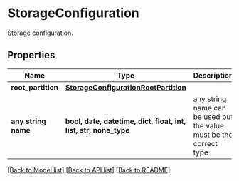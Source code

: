 # StorageConfiguration

Storage configuration.

## Properties
Name | Type | Description | Notes
------------ | ------------- | ------------- | -------------
**root_partition** | [**StorageConfigurationRootPartition**](StorageConfigurationRootPartition.md) |  | [optional] 
**any string name** | **bool, date, datetime, dict, float, int, list, str, none_type** | any string name can be used but the value must be the correct type | [optional]

[[Back to Model list]](../README.md#documentation-for-models) [[Back to API list]](../README.md#documentation-for-api-endpoints) [[Back to README]](../README.md)


